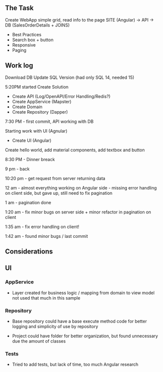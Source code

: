## The Task

Create WebApp 
 simple grid, read info to the page
 SITE (Angular) -> API -> DB (SalesOrderDetails + JOINS)
 - Best Practices
 - Search box + button
 - Responsive
 - Paging

## Work log

Download DB
Update SQL Version (had only SQL 14, needed 15)

5:20PM started 
Create Solution
 - Create API (Log/OpenAPI/Error Handling/Redis?)
 - Create AppService (Mapster)
 - Create Domain
 - Create Repository (Dapper)

7:30 PM - first commit, API working with DB

Starting work with UI (Agnular)
 - Create UI (Angular)

Create hello world, add material components, add textbox and button

8:30 PM - Dinner breack

9 pm - back

10:20 pm - get request from server returning data

12 am - almost everything working on Angular side - missing error handling on client side, but gave up, still need to fix pagination

1 am - pagination done

1:20 am - fix minor bugs on server side + minor refactor in pagination on client

1:35 am - fix error handling on client!

1:42 am - found minor bugs / last commit

## Considerations

## UI

### AppService

- Layer created for business logic / mapping from domain to view model not used that much in this sample

### Repository

- Base repository could have a base execute method code for better logging and simplicity of use by repository

- Project could have folder for better organization, but found unnecessary due the amount of classes

### Tests

- Tried to add tests, but lack of time, too much Angular research
